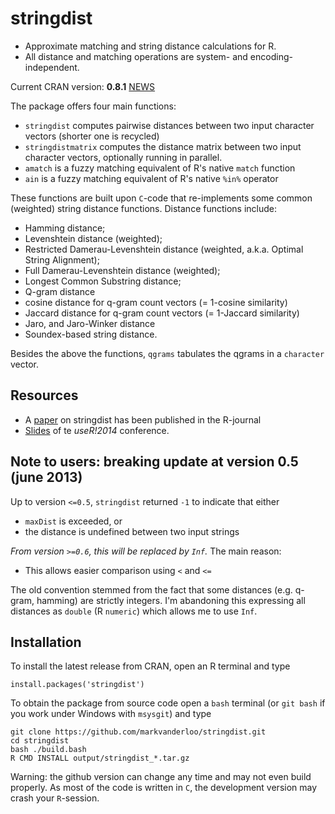 stringdist
==========

* Approximate matching and string distance calculations for R. 
* All distance and matching operations are system- and encoding-independent.

Current CRAN version: **0.8.1** [NEWS](http://cran.r-project.org/web/packages/stringdist/NEWS)

The package offers four main functions:

* `stringdist`  computes pairwise distances between two input character vectors (shorter one is recycled)
* `stringdistmatrix` computes the distance matrix between two input character vectors, optionally running in parallel.
* `amatch` is a fuzzy matching equivalent of R's native `match` function
* `ain` is a fuzzy matching equivalent of R's native `%in%` operator

These functions are built upon `C`-code that re-implements some common (weighted) string
distance functions. Distance functions include:

* Hamming distance; 
* Levenshtein distance (weighted);
* Restricted Damerau-Levenshtein distance (weighted, a.k.a. Optimal String Alignment);
* Full Damerau-Levenshtein distance (weighted);
* Longest Common Substring distance;
* Q-gram distance
* cosine distance for q-gram count vectors (= 1-cosine similarity)
* Jaccard distance for q-gram count vectors (= 1-Jaccard similarity)
* Jaro, and Jaro-Winker distance
* Soundex-based string distance.

Besides the above the functions, `qgrams` tabulates the qgrams in a `character` vector.

Resources
----------
* A [paper](http://journal.r-project.org/archive/2014-1/loo.pdf) on stringdist has been published in the R-journal 
* [Slides](http://www.slideshare.net/MarkVanDerLoo/stringdist-use-r2014) of te _useR!2014_ conference.


Note to users: breaking update at version 0.5 (june 2013)
-------------
Up to version `<=0.5`, `stringdist` returned `-1` to indicate that either

* `maxDist` is exceeded, or
* the distance is undefined between two input strings

*From version `>=0.6`, this will be replaced by `Inf`.* The main reason:

* This allows easier comparison using `<` and `<=`

The old convention stemmed from the fact that some distances (e.g. q-gram, hamming) are strictly
integers. I'm abandoning this expressing all distances as `double` (R `numeric`) which allows me
to use `Inf`.


Installation
------------
To install the latest release from CRAN, open an R terminal and type

`install.packages('stringdist')`

To obtain the package from source code open a `bash` terminal (or `git bash` if you work under Windows
with `msysgit`) and type

```
git clone https://github.com/markvanderloo/stringdist.git
cd stringdist
bash ./build.bash
R CMD INSTALL output/stringdist_*.tar.gz
```

Warning: the github version can change any time and may not even build properly. As most
of the code is written in `C`, the development version may crash your `R`-session.


